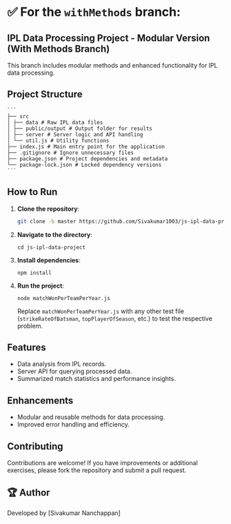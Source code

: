 # ✅ **For the `withMethods` branch:**

## IPL Data Processing Project - Modular Version (With Methods Branch)

This branch includes modular methods and enhanced functionality for IPL data processing.


## Project Structure
    ```
    ├── src 
    │ ├── data # Raw IPL data files 
    │ ├── public/output # Output folder for results 
    │ ├── server # Server logic and API handling 
    │ └── util.js # Utility functions 
    ├── index.js # Main entry point for the application 
    ├── .gitignore # Ignore unnecessary files 
    ├── package.json # Project dependencies and metadata 
    └── package-lock.json # Locked dependency versions
    ```


## How to Run

1. **Clone the repository**:
   ```bash
   git clone -b master https://github.com/Sivakumar1003/js-ipl-data-project.git
   ```
2. **Navigate to the directory**:
    ```
    cd js-ipl-data-project
    ```
3. **Install dependencies**:
    ```
    npm install
    ```
4. **Run the project**:
    ```
    node matchWonPerTeamPerYear.js
    ```
    Replace `matchWonPerTeamPerYear.js` with any other test file (`strikeRateOfBatsman`, `topPlayerOfSeason`, etc.) to test the respective problem.

## Features
* Data analysis from IPL records.
* Server API for querying processed data.
* Summarized match statistics and performance insights.

## Enhancements
* Modular and reusable methods for data processing.
* Improved error handling and efficiency.


## Contributing
Contributions are welcome! If you have improvements or additional exercises, please fork the repository and submit a pull request.

## 🏆 Author
Developed by [Sivakumar Nanchappan]